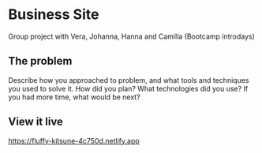 # Business Site

Group project with Vera, Johanna, Hanna and Camilla (Bootcamp introdays)


## The problem

Describe how you approached to problem, and what tools and techniques you used to solve it. How did you plan? What technologies did you use? If you had more time, what would be next?

## View it live
 https://fluffy-kitsune-4c750d.netlify.app
